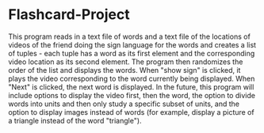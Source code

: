 # Flashcard-Project
This program reads in a text file of words and a text file of the locations of videos of the friend doing the sign language for the words and creates a list of tuples - each tuple has a word as its first element and the corresponding video location as its second element. The program then randomizes the order of the list and displays the words. When "show sign" is clicked, it plays the video corresponding to the word currently being displayed. When "Next" is clicked, the next word is displayed. In the future, this program will include options to display the video first, then the word, the option to divide words into units and then only study a specific subset of units, and the option to display images instead of words (for example, display a picture of a triangle instead of the word "triangle").   
